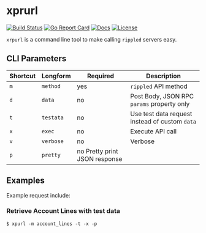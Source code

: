 # xprurl

[![Build Status][build-status-svg]][build-status-url]
[![Go Report Card][goreport-svg]][goreport-url]
[![Docs][docs-godoc-svg]][docs-godoc-url]
[![License][license-svg]][license-url]

`xrpurl` is a command line tool to make calling `rippled` servers easy.

## CLI Parameters

| Shortcut | Longform | Required | Description |
|----------|----------|----------|-------------|
| `m` | `method` | yes | `rippled` API method |
| `d` | `data` | no | Post Body, JSON RPC `params` property only |
| `t` | `testata` | no | Use test data request instead of custom `data` |
| `x` | `exec` | no | Execute API call |
| `v` | `verbose` | no | Verbose |
| `p` | `pretty` | no Pretty print JSON response |

## Examples

Example request include:

### Retrieve Account Lines with test data

```
$ xpurl -m account_lines -t -x -p
```

 [build-status-svg]: https://github.com/go-xrp/xrpurl/workflows/go%20build/badge.svg?branch=master
 [build-status-url]: https://github.com/go-xrp/xrpurl/actions
 [goreport-svg]: https://goreportcard.com/badge/github.com/go-xrp/xrpurl
 [goreport-url]: https://goreportcard.com/report/github.com/go-xrp/xrpurl
 [docs-godoc-svg]: https://pkg.go.dev/badge/github.com/go-xrp/xrpurl
 [docs-godoc-url]: https://pkg.go.dev/github.com/go-xrp/xrpurl
 [license-svg]: https://img.shields.io/badge/license-MIT-blue.svg
 [license-url]: https://github.com/go-xrp/xrpurl/blob/master/LICENSE